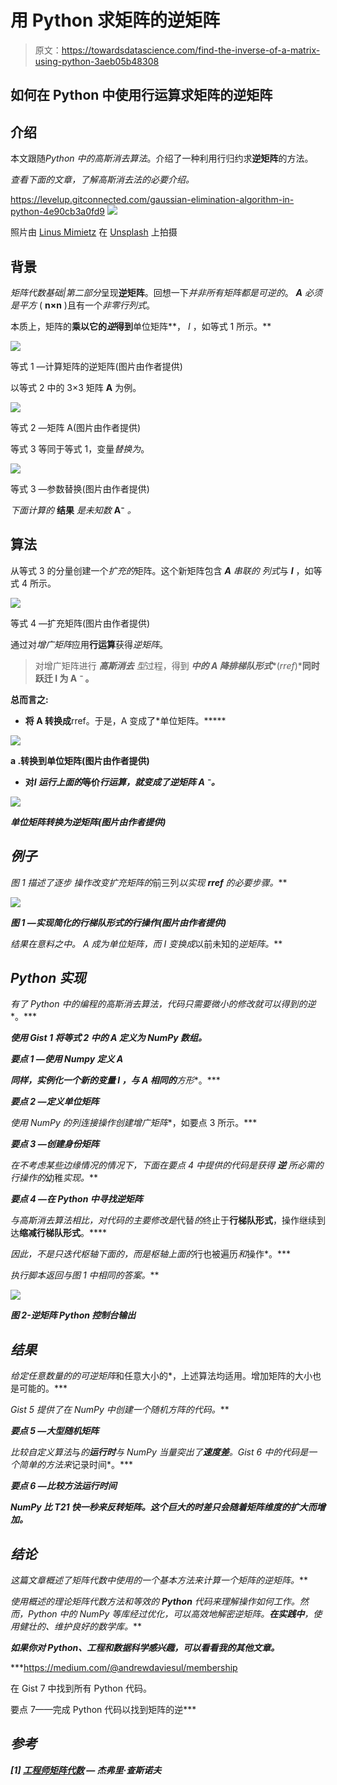 # 用 Python 求矩阵的逆矩阵

> 原文：<https://towardsdatascience.com/find-the-inverse-of-a-matrix-using-python-3aeb05b48308>

## 如何在 Python 中使用行运算求矩阵的逆矩阵

## 介绍

本文跟随*Python 中的高斯消去算法*。介绍了一种利用行归约求**逆矩阵**的方法。

*查看下面的文章，了解高斯消去法的必要介绍。*

<https://levelup.gitconnected.com/gaussian-elimination-algorithm-in-python-4e90cb3a0fd9>  ![](img/255a622c063716d19b9792fff38733f4.png)

照片由 [Linus Mimietz](https://unsplash.com/@linusmimietz?utm_source=medium&utm_medium=referral) 在 [Unsplash](https://unsplash.com?utm_source=medium&utm_medium=referral) 上拍摄

## 背景

*矩阵代数基础|第二部分*呈现**逆矩阵**。回想一下*并非所有矩阵都是可逆的*。 ***A*** *必须是平方* ( **n×n** )且有一个*非零行列式*。

</fundamentals-of-matrix-algebra-with-python-part-2-833e447077d5>  

本质上，矩阵的**乘以它的*逆*得到**单位矩阵**， *I* ，如等式 1 所示。**

![](img/9f0e5638373fed46bfb059dcab34240c.png)

等式 1 —计算矩阵的逆矩阵(图片由作者提供)

以等式 2 中的 3×3 矩阵 **A** 为例。

![](img/cd75387d2e4712baac1ca4a6ec05f6cc.png)

等式 2 —矩阵 A(图片由作者提供)

等式 3 等同于等式 1，变量*替换为*。

![](img/3eadbafbd19bac9536c482b6d420fcad.png)

等式 3 —参数替换(图片由作者提供)

*下面计算的* **结果** *是未知数* **A⁻** *。*

## 算法

从等式 3 的分量创建一个*扩充的*矩阵。这个新矩阵包含 ***A*** *串联的* *列式*与 ***I*** ，如等式 4 所示。

![](img/81c72dc84dbcabacef23178530a272f6.png)

等式 4 —扩充矩阵(图片由作者提供)

通过对*增广矩阵*应用**行运算**获得*逆矩阵*。

> 对增广矩阵进行 ***高斯消去*** *型*过程，得到 ***中的 **A** 降排梯队形式****(*rref*)***同时跃迁 **I** 为 **A *⁻*** 。**

**总而言之:**

*   **将 **A** 转换成**rref。于是，A 变成了*单位矩阵。*****

**![](img/bc1525dd76771900ca01c78d26d9db82.png)**

**a .转换到单位矩阵(图片由作者提供)**

*   **对*I 运行上面的*等价*行运算，就变成了逆矩阵 *A* ⁻。***

***![](img/18cb38216f1a53be3d76c156c17e6d43.png)***

***单位矩阵转换为逆矩阵(图片由作者提供)***

## ***例子***

***图 1 描述了*逐步* *操作*改变扩充矩阵的*前三列*以实现 ***rref*** 的必要步骤。***

***![](img/69b6f63870644e7e98cce9cc348c2b6f.png)***

***图 1 —实现简化的行梯队形式的行操作(图片由作者提供)***

***结果在意料之中。 *A* 成为*单位矩阵*，而 *I* 变换成*以前未知的*逆矩阵。***

## ***Python 实现***

***有了 Python 中的*编程*的**高斯消去**算法，代码只需要*微小的修改*就可以得到**的逆**。***

***使用 Gist 1 将等式 2 中的 **A** 定义为 NumPy 数组。***

***要点 1 —使用 Numpy 定义 A***

***同样，*实例化*一个新的变量 *I* ，与 **A** 相同的**方形**。***

***要点 2 —定义单位矩阵***

***使用 NumPy 的*列连接*操作创建**增广矩阵**，如要点 3 所示。***

***要点 3 —创建身份矩阵***

***在不考虑某些*边缘情况*的情况下，下面在要点 4 中提供的代码是获得 ***逆*** 所必需的行操作的*幼稚*实现。***

***要点 4 —在 Python 中寻找逆矩阵***

***与高斯消去算法相比，对代码的主要*修改*是*代替*的*终止于**行梯队形式**，操作继续到达**缩减行梯队形式**。****

***因此，不是*只迭代枢轴下面的*，而是枢轴上面的*行也被遍历*和*操作*。***

***执行*脚本*返回与图 1 中相同的答案。***

***![](img/dfbb989a8b4cf7cc0dcc586c9e53a577.png)***

***图 2-逆矩阵 Python 控制台输出***

## ***结果***

***给定任意数量的*的*可逆矩阵*和任意大小的*，上述算法均适用。增加矩阵的大小也是可能的。***

***Gist 5 提供了在 NumPy 中创建一个*随机方阵*的代码。***

***要点 5 —大型随机矩阵***

***比较*自定义*算法*与*的**运行时**与 *NumPy 当量*突出了**速度差**。Gist 6 中的代码是一个简单的方法来*记录时间*。***

***要点 6 —比较方法运行时间***

***NumPy 比 T21 快一秒来反转矩阵。这个巨大的时差只会随着矩阵维度的扩大而增加。***

## ***结论***

***这篇文章概述了矩阵代数中使用的一个基本方法来*计算*一个矩阵的逆矩阵。***

***使用概述的理论矩阵代数方法和等效的 **Python** 代码*来理解操作如何工作*。然而，Python 中的 NumPy 等库经过优化，可以高效地解密逆矩阵。**在实践中**，使用健壮的、维护良好的数学库。***

***如果你对 Python、工程和数据科学感兴趣，可以看看我的其他文章。***

***<https://medium.com/@andrewdaviesul/membership>  

在 Gist 7 中找到所有 Python 代码。

要点 7——完成 Python 代码以找到矩阵的逆*** 

## ***参考***

***[1] [工程师矩阵代数](https://youtube.com/playlist?list=PLkZjai-2Jcxlg-Z1roB0pUwFU-P58tvOx) — **杰弗里·查斯诺夫*****